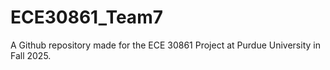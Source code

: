# ECE30861_Team7
A Github repository made for the ECE 30861 Project at Purdue University in Fall 2025. 
